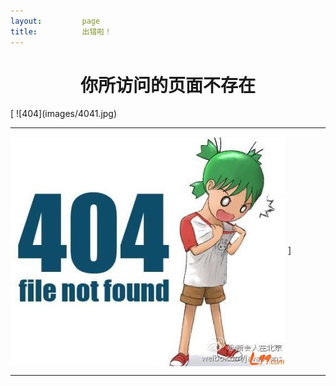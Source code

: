 ```yaml
---
layout:         page
title:          出错啦！
---
```

<h1 align="center">你所访问的页面不存在</h1>
     [
![404](images/4041.jpg)
<hr>
<img src="images/4041.jpg" align="center">
    ]
<hr>
